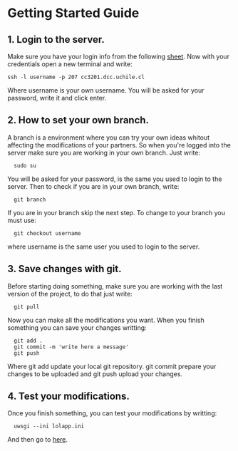 # Getting Started Guide

## 1. Login to the server.
Make sure you have your login info from the following [sheet](). Now with your credentials open a new terminal and write:

    ssh -l username -p 207 cc3201.dcc.uchile.cl
    
Where username is your own username. You will be asked for your password, write it and click enter.

## 2. How to set your own branch.
A branch is a environment where you can try your own ideas whitout affecting the modifications of your partners. So when you're logged into the server make sure you are working in your own branch. Just write:


      sudo su
    
You will be asked for your password, is the same you used to login to the server. Then to check if you are in your own branch, write:
  
      git branch
 
 If you are in your branch skip the next step. To change to your branch you must use:
 
      git checkout username
      
 where username is the same user you used to login to the server.
 
 ## 3. Save changes with git.
 Before starting doing something, make sure you are working with the last version of the project, to do that just write:
 
      git pull
      
 Now you can make all the modifications you want. When you finish something you can save your changes writting:
  
      git add .
      git commit -m 'write here a message'
      git push
      
Where git add update your local git repository. git commit prepare your changes to be uploaded and git push upload your changes.

## 4. Test your modifications.
Once you finish something, you can test your modifications by writting:

      uwsgi --ini lolapp.ini
      
And then go to [here](http://cc3201.dcc.uchile.cl/grupo07/).
